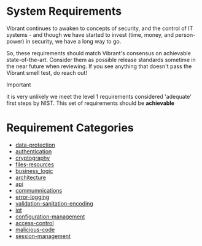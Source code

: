 # System Requirements

Vibrant continues to awaken to concepts of security, and the control of IT systems - and though we have started to invest (time, money, and person-power) in security, we have a long way to go.

So, these requirements should match Vibrant's consensus on achievable state-of-the-art.  Consider them as possible release standards sometime in the near future when reviewing.  If you see anything that doesn't pass the Vibrant smell test, do reach out!

> [!IMPORTANT]
> it is very unlikely we meet the level 1 requirements considered 'adequate' first steps by NIST.  This set of requirements should be **achievable**

# Requirement Categories

  - [data-protection](./data-protection.md)
  - [authentication](./authentication.md)
  - [cryptography](./cryptography.md)
  - [files-resources](./files-resources.md)
  - [business_logic](./business_logic.md)
  - [architecture](./architecture.md)
  - [api](./api.md)
  - [commumnications](./commumnications.md)
  - [error-logging](./error-logging.md)
  - [validation-sanitation-encoding](./validation-sanitation-encoding.md)
  - [iot](./iot.md)
  - [configuration-management](./configuration-management.md)
  - [access-control](./access-control.md)
  - [malicious-code](./malicious-code.md)
  - [session-management](./session-management.md)
